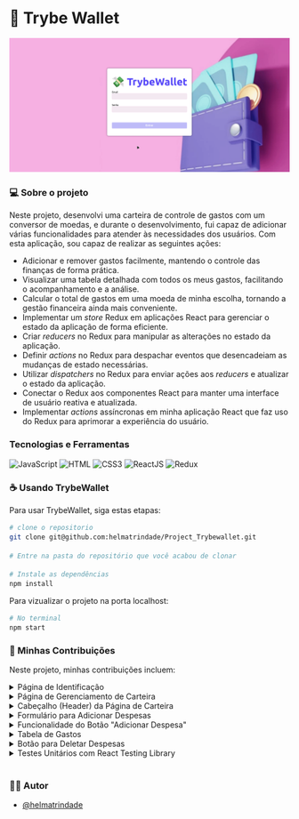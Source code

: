 # 💸 Trybe Wallet

![Trybe Wallet](src/trybeWallet.gif)

### 💻 Sobre o projeto
Neste projeto, desenvolvi uma carteira de controle de gastos com um conversor de moedas, e durante o desenvolvimento, fui capaz de adicionar várias funcionalidades para atender às necessidades dos usuários. Com esta aplicação, sou capaz de realizar as seguintes ações:

- Adicionar e remover gastos facilmente, mantendo o controle das finanças de forma prática.
- Visualizar uma tabela detalhada com todos os meus gastos, facilitando o acompanhamento e a análise.
- Calcular o total de gastos em uma moeda de minha escolha, tornando a gestão financeira ainda mais conveniente.
- Implementar um _store_ Redux em aplicações React para gerenciar o estado da aplicação de forma eficiente.
- Criar _reducers_ no Redux para manipular as alterações no estado da aplicação.
- Definir _actions_ no Redux para despachar eventos que desencadeiam as mudanças de estado necessárias.
- Utilizar _dispatchers_ no Redux para enviar ações aos _reducers_ e atualizar o estado da aplicação.
- Conectar o Redux aos componentes React para manter uma interface de usuário reativa e atualizada.
- Implementar _actions_ assíncronas em minha aplicação React que faz uso do Redux para aprimorar a experiência do usuário.

### Tecnologias e Ferramentas
<div>
  <img src='https://img.shields.io/badge/JavaScript-F7DF1E?style=for-the-badge&logo=javascript&logoColor=black' alt='JavaScript' />
   <img src='https://img.shields.io/badge/HTML5-E34F26?style=for-the-badge&logo=html5&logoColor=white' alt='HTML' />
    <img src='https://img.shields.io/badge/CSS3-1572B6?style=for-the-badge&logo=css3&logoColor=white' alt='CSS3' />
    <img src='https://img.shields.io/badge/React-20232A?style=for-the-badge&logo=react&logoColor=61DAFB' alt='ReactJS' />
  <img src='https://img.shields.io/badge/Redux-764ABC?style=for-the-badge&logo=redux&logoColor=white' alt='Redux' />
</div>

### ☕ Usando TrybeWallet

Para usar TrybeWallet, siga estas etapas:

```bash
# clone o repositorio
git clone git@github.com:helmatrindade/Project_Trybewallet.git

# Entre na pasta do repositório que você acabou de clonar

# Instale as dependências
npm install

```

Para vizualizar o projeto na porta localhost:

```bash
# No terminal
npm start
```

### 🤗 Minhas Contribuições

Neste projeto, minhas contribuições incluem:
<details>
<summary>Página de Identificação</summary>

- Criei uma página de identificação na qual a pessoa usuária pode inserir seu e-mail e senha.
- Esta página foi definida como a página inicial do aplicativo.
- Implementei a rota para esta página como `/`.
- Implementei a validação do formato do e-mail, assegurando que ele esteja em um formato válido, como 'alguem@alguem.com'.
- Garanti que a senha tenha 6 ou mais caracteres.
- Adicionei um botão para realizar a autenticação.
- O botão foi projetado para ser **desabilitado** caso o e-mail não esteja em um formato válido ou a senha tenha menos de 6 caracteres.

- Implementei a funcionalidade de salvar o e-mail no estado global da aplicação com a chave "_email_" assim que a pessoa usuária fizer o login com sucesso.

- Após o clique no botão de login, a rota é automaticamente redirecionada para `/carteira`, proporcionando uma transição suave para a próxima etapa da aplicação.
</details>

<details>
<summary>Página de Gerenciamento de Carteira</summary>

- Desenvolvi uma página para gerenciar a carteira de gastos em diversas moedas, que é renderizada por um componente chamado Wallet.

- A rota para esta página foi configurada como /carteira.
</details>

<details>
<summary>Cabeçalho (Header) da Página de Carteira</summary>

- Criei um cabeçalho (Header) para a página de carteira, que incluiu as seguintes características:

- O componente Header foi renderizado dentro do componente Wallet.

- Adicionei um elemento para exibir o e-mail da pessoa usuária que fez login.

- Adicionei um elemento para mostrar qual câmbio está sendo utilizado, que neste caso é 'BRL'.

- Inicialmente, configurei esse elemento para exibir o valor 0.
</details>

<details>
<summary>Formulário para Adicionar Despesas</summary>

- Desenvolvi um formulário para adicionar uma despesa, que incluiu as seguintes características:

- O componente WalletForm foi renderizado dentro do componente Wallet.

- Adicionei um campo para adicionar o valor da despesa.

- Incluí um campo para adicionar a descrição da despesa.

- Implementei um campo para selecionar em qual moeda a despesa será registrada.

- Criei um campo para adicionar o método de pagamento, que é um 'select' e a pessoa usuária pode escolher entre 'Dinheiro', 'Cartão de crédito' e 'Cartão de débito'.

- Adicionei um campo para selecionar uma categoria (tag) para a despesa, que é um dropdown com opções como 'Alimentação', 'Lazer', 'Trabalho', 'Transporte' e 'Saúde'.

- Configurei o formulário para salvar todas as informações no estado global.

- Adicionei um botão com o texto 'Adicionar despesa' para salvar as informações da despesa no estado global e atualizar a soma de despesas no header.

</details>

<details>
<summary>Funcionalidade do Botão "Adicionar Despesa"</summary>

- Desenvolvi a funcionalidade do botão "Adicionar despesa" de modo que, ao clicar no botão, as seguintes ações sejam executadas:

- Os valores dos campos são salvos no estado da aplicação na chave expenses, dentro de um array que contém todas as despesas que foram adicionadas.
- Após adicionar a despesa, a soma total das despesas é atualizada no header.
</details>

<details>
<summary>Tabela de Gastos</summary>

- Criei uma tabela de gastos com as seguintes características:

- O componente Table foi renderizado dentro do componente Wallet.
- A tabela possui um cabeçalho com os seguintes valores: Descrição, Tag, Método de pagamento, Valor, Moeda, Câmbio utilizado, Valor convertido, Moeda de conversão, Editar/Excluir.

- Implementei a lógica para que a tabela seja alimentada pelo estado da aplicação.


- O campo de Moeda contém o nome da moeda, como "Dólar Americano/Real Brasileiro" e "Euro/Real Brasileiro".

- O elemento que exibe a Moeda de conversão é sempre 'Real'.
</details>

<details>
<summary>Botão para Deletar Despesas</summary>

- Criei um botão para deletar uma despesa da tabela com as seguintes características:

- O botão é o último item da linha da tabela.
- Quando o botão é clicado, as seguintes ações ocorrem:
- A despesa é deletada do estado global.
- A despesa deixa de ser exibida na tabela.
- O valor total exibido no header é alterado.
</details>

<details>
<summary>Testes Unitários com React Testing Library</summary>

- Desenvolvi testes unitários utilizando a biblioteca React Testing Library para cobrir a página de login do aplicativo.

- Esses testes foram criados com o objetivo de garantir que a página de login funcione corretamente, renderizando os elementos esperados e permitindo a interação adequada com os campos de e-mail e senha, bem como a validação do redirecionamento para a rota /carteira após o clique no botão "Entrar". Eles são parte fundamental do processo de garantir que a funcionalidade do aplicativo esteja correta e que a página de login esteja de acordo com as expectativas do usuário.
</details>

<br>

### 🙋‍♀️  Autor

- [@helmatrindade](https://github.com/helmatrindade)
